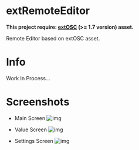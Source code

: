 # extRemoteEditor
**This project require: [extOSC](https://github.com/Iam1337/extOSC) (>= 1.7 version) asset.**

Remote Editor based on extOSC asset.

# Info
Work In Process...

# Screenshots
- Main Screen
![img](https://i.imgur.com/lhMGNHF.jpg)

- Value Screen
![img](https://i.imgur.com/S7wlLyl.jpg)

- Settings Screen
![img](https://i.imgur.com/g9Asmap.jpg)
